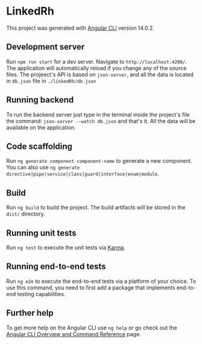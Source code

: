 # LinkedRh

This project was generated with [Angular CLI](https://github.com/angular/angular-cli) version 14.0.2.

## Development server

Run `npm run start` for a dev server. Navigate to `http://localhost:4200/`. The application will automatically reload if you change any of the source files.
The projeect's API is based on `json-server`, and all the data is located in `db.json` file in `./linkedRh/db.json`

## Running backend

To run the backend server just type in the terminal inside the project's file the command: `json-server --watch db.json` and that's it. All the data will be available on the application.

## Code scaffolding

Run `ng generate component component-name` to generate a new component. You can also use `ng generate directive|pipe|service|class|guard|interface|enum|module`.

## Build

Run `ng build` to build the project. The build artifacts will be stored in the `dist/` directory.

## Running unit tests

Run `ng test` to execute the unit tests via [Karma](https://karma-runner.github.io).

## Running end-to-end tests

Run `ng e2e` to execute the end-to-end tests via a platform of your choice. To use this command, you need to first add a package that implements end-to-end testing capabilities.

## Further help

To get more help on the Angular CLI use `ng help` or go check out the [Angular CLI Overview and Command Reference](https://angular.io/cli) page.
